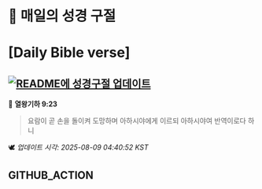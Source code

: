 # 🙏 매일의 성경 구절
# [Daily Bible verse]
## [![README에 성경구절 업데이트](https://github.com/DONGSUKA/first_test/actions/workflows/update-readme-bible.yml/badge.svg)](https://github.com/DONGSUKA/first_test/actions/workflows/update-readme-bible.yml)
<!-- START_BIBLE_VERSE -->
📖 **열왕기하 9:23**
> 요람이 곧 손을 돌이켜 도망하며 아하시야에게 이르되 아하시야여 반역이로다 하니

🕊️ _업데이트 시각: 2025-08-09 04:40:52 KST_
  <!-- END_BIBLE_VERSE -->
## GITHUB_ACTION
